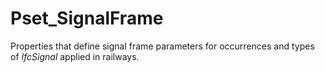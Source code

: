 # Pset_SignalFrame

Properties that define signal frame parameters for occurrences and types of _IfcSignal_ applied in railways.
